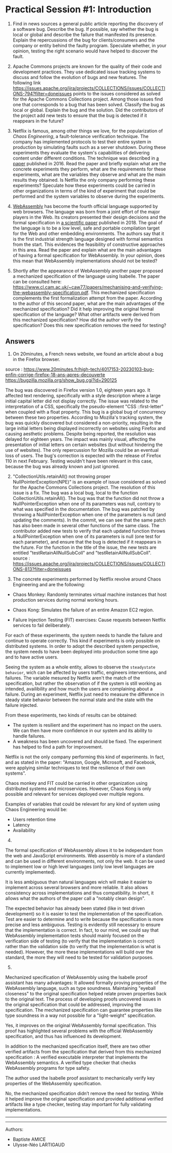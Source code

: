 # Practical Session #1: Introduction

1. Find in news sources a general public article reporting the discovery of a software bug. Describe the bug. If possible, say whether the bug is local or global and describe the failure that manifested its presence. Explain the repercussions of the bug for clients/consumers and the company or entity behind the faulty program. Speculate whether, in your opinion, testing the right scenario would have helped to discover the fault.

2. Apache Commons projects are known for the quality of their code and development practices. They use dedicated issue tracking systems to discuss and follow the evolution of bugs and new features. The following link https://issues.apache.org/jira/projects/COLLECTIONS/issues/COLLECTIONS-794?filter=doneissues points to the issues considered as solved for the Apache Commons Collections project. Among those issues find one that corresponds to a bug that has been solved. Classify the bug as local or global. Explain the bug and the solution. Did the contributors of the project add new tests to ensure that the bug is detected if it reappears in the future?

3. Netflix is famous, among other things we love, for the popularization of *Chaos Engineering*, a fault-tolerance verification technique. The company has implemented protocols to test their entire system in production by simulating faults such as a server shutdown. During these experiments they evaluate the system's capabilities of delivering content under different conditions. The technique was described in [a paper](https://arxiv.org/ftp/arxiv/papers/1702/1702.05843.pdf) published in 2016. Read the paper and briefly explain what are the concrete experiments they perform, what are the requirements for these experiments, what are the variables they observe and what are the main results they obtained. Is Netflix the only company performing these experiments? Speculate how these experiments could be carried in other organizations in terms of the kind of experiment that could be performed and the system variables to observe during the experiments.

4. [WebAssembly](https://webassembly.org/) has become the fourth official language supported by web browsers. The language was born from a joint effort of the major players in the Web. Its creators presented their design decisions and the formal specification in [a scientific paper](https://people.mpi-sws.org/~rossberg/papers/Haas,%20Rossberg,%20Schuff,%20Titzer,%20Gohman,%20Wagner,%20Zakai,%20Bastien,%20Holman%20-%20Bringing%20the%20Web%20up%20to%20Speed%20with%20WebAssembly.pdf) published in 2018. The goal of the language is to be a low level, safe and portable compilation target for the Web and other embedding environments. The authors say that it is the first industrial strength language designed with formal semantics from the start. This evidences the feasibility of constructive approaches in this area. Read the paper and explain what are the main advantages of having a formal specification for WebAssembly. In your opinion, does this mean that WebAssembly implementations should not be tested? 

5.  Shortly after the appearance of WebAssembly another paper proposed a mechanized specification of the language using Isabelle. The paper can be consulted here: https://www.cl.cam.ac.uk/~caw77/papers/mechanising-and-verifying-the-webassembly-specification.pdf. This mechanized specification complements the first formalization attempt from the paper. According to the author of this second paper, what are the main advantages of the mechanized specification? Did it help improving the original formal specification of the language? What other artifacts were derived from this mechanized specification? How did the author verify the specification? Does this new specification removes the need for testing?

## Answers

1. On 20minutes, a French news website, we found an article about a bug in the Firefox browser. 

source : https://www.20minutes.fr/high-tech/4017153-20230103-bug-enfin-corrige-firefox-18-ans-apres-decouverte
https://bugzilla.mozilla.org/show_bug.cgi?id=290125

The bug was discovered in Firefox version 1.0, eighteen years ago. It affected text rendering, specifically with a style description where a large initial capital letter did not display correctly. The issue was related to the interpretation of a CSS, specifically the pseudo-element "CSS ::first-letter" when coupled with a float property. This bug is a global bug of concurrency between these two properties. According to Mozilla's tracking system, the bug was quickly discovered but considered a non-priority, resulting in the large initial letters being displayed incorrectly on websites using Firefox and causing aesthetic problems. Despite being reported, the resolution was delayed for eighteen years. The impact was mainly visual, affecting the presentation of initial letters on certain websites (but without hindering the use of websites). The only repercussion for Mozilla could be an eventual loss of users. The bug's correction is expected with the release of Firefox 110 in next February. Testing wouldn't have been relevant in this case, because the bug was already known and just ignored.

2. "CollectionUtils.retainAll() not throwing proper NullPointerException(NPE)" is an example of issue considered as solved for the Apache Commons Collections project. The resolution of this issue is a fix.
The bug was a local bug, local to the function CollectionUtils.retainAll(). The bug was that the function did not throw a NullPointerException when one of its parameters was null, contrary to what was specified in the documentation. 
The bug was patched by throwing a NullPointerException when one of the parameters is null (and updating the comments). In the commit, we can see that the same patch has also been made in several other functions of the same class.
The contributor added new tests to verify that each updated function throws a NullPointerException when one of its parameters is null (one test for each parameter), and ensure that the bug is detected if it reappears in the future.
For the function in the title of the issue, the new tests are entitled "testRetainAllNullSubColl" and "testRetainAllNullSubColl".
source : https://issues.apache.org/jira/projects/COLLECTIONS/issues/COLLECTIONS-813?filter=doneissues


3. The concrete experiments performed by Netflix revolve around Chaos Engineering and are the following:

- Chaos Monkey: Randomly terminates virtual machine instances that host production services during normal working hours. 

- Chaos Kong: Simulates the failure of an entire Amazon EC2 region.

- Failure Injection Testing (FIT) exercises: Cause requests between Netflix services to fail deliberately.

For each of these experiments, the system needs to handle the failure and continue to operate correctly. 
This kind if experiments is only possible on distributed systems.
In order to adopt the described system perspective, the system needs to have been deployed into production some time ago and to have active users.

Seeing the system as a whole entity, allows to observe the `steady­state behavior`, wich can be affected by users traffic, engineers interventions, and failures.
The variable mesured by Netflix aren't the match of the specification, but rather the observation of if the system is still working as intended, availibility and how much the users are complaining about a failure. During an experiment, Netflix just need to measure the difference in steady state behavior between the normal state and the state with the failure injected.

From these experiments, two kinds of results can be obtained:
- The system is resilient and the experiment has no impact on the users. We can then have more confidence in our system and its ability to handle failures.
- A weakness has been uncovered and should be fixed. The experiment has helped to find a path for improvement.

Netflix is not the only company performing this kind of experiments. In fact, and as stated in the paper: "Amazon, Google, Microsoft, and Facebook, were applying similar techniques to test the resilience of their own systems".

Chaos monkey and FIT could be carried in other organization using distributed systems and microservices.
However, Chaos Kong is only possible and relevant for services deployed over multiple regions.

Examples of variables that could be relevant for any kind of system using Chaos Engineering would be:
- Users retention time
- Latency
- Availability

4.

The formal specification of WebAssembly allows it to be independant from the web and JavaScript environments.
Web assembly is more of a standard and can be used in different environments, not only the web. 
It can be used to implement low or high level languages (only low level languages are currently implemented). 

It is less ambiguous than natural languages wich will make it easier to implement across several browsers and more reliable. It also allows consistency across implementations and thus compatibility.
In short, it allows what the authors of the paper call a "notably clean design".

The expected behavior has already been stated (like in test driven development) so it is easier to test the implementation of the specification.
Test are easier to determine and to write because the specification is more precise and less ambiguous. 
Testing is evidently still necessary to ensure that the implementation is correct.
In fact, to our mind, we could say that WebAssembly implementation tests should mainly focused on the verification side of testing (to verify that the implementation is correct) rather than the validation side (to verify that the implementation is what is needed). 
However, the more these implementations will build over the standard, the more they will need to be tested for validation purposes.



5.
Mechanized specification of WebAssembly using the Isabelle proof assistant has many advantages:
It allowed formally proving properties of the WebAssembly language, such as type soundness.
Maintaining "eyeball closeness" to the original specification helped relate proven properties back to the original text.
The process of developing proofs uncovered issues in the original specification that could be addressed, improving the specification.
The mechanized specification can guarantee properties like type soundness in a way not possible for a "light-weight" specification.

Yes, it improves on the original WebAssembly formal specification. This proof has highlighted
several problems with the official WebAssembly specification, and thus has influenced its development.

In addition to the mechanized specification itself, there are two other verified artifacts from the specification that derived from this mechanized specification :
A verified executable interpreter that implements the WebAssembly semantics.
A verified type checker that checks WebAssembly programs for type safety.

The author used the Isabelle proof assistant to mechanically verify key properties of the WebAssembly specification.

No, the mechanized specification didn’t remove the need for testing. While it helped improve the original specification and provided additional verified artifacts like a type checker, testing stay important for fully validating implementations.

------------------------------
------------------------------
Authors:
- Baptiste AMICE
- Ulysse-Néo LARTIGAUD